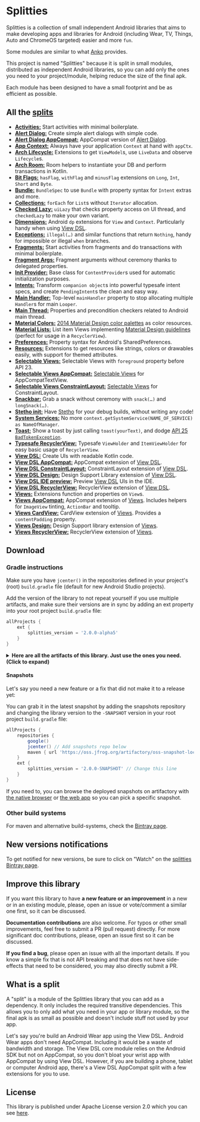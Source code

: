 # Splitties

Splitties is a collection of small independent Android libraries that aims
to make developing apps and libraries for Android (including Wear, TV,
Things, Auto and ChromeOS targeted) easier and more `fun`.

Some modules are similar to what [Anko](https://github.com/Kotlin/anko)
provides.

This project is named "Splitties" because it is split in small modules,
distributed as independent Android libraries, so you can add only the ones
you need to your project/module, helping reduce the size of the final apk.

Each module has been designed to have a small footprint and be as efficient
as possible.

## All the [splits](#what-is-a-split "What is a split in Splitties?")

- **[Activities:](activities)** Start activities with minimal boilerplate.
- **[Alert Dialog:](alertdialog)** Create simple alert dialogs with simple code.
- **[Alert Dialog AppCompat:](alertdialog-appcompat)** AppCompat version of
[Alert Dialog](alertdialog).
- **[App Context:](appctx)** Always have your application `Context` at hand with `appCtx`.
- **[Arch Lifecycle:](arch-lifecycle)** Extensions to get `ViewModel`s, use `LiveData` and observe
`Lifecycle`s.
- **[Arch Room:](arch-room)** Room helpers to instantiate your DB and perform transactions in
Kotlin.
- **[Bit Flags:](bitflags)** `hasFlag`, `withFlag` and `minusFlag` extensions on `Long`, `Int`,
`Short` and `Byte`.
- **[Bundle:](bundle)** `BundleSpec` to use `Bundle` with property syntax for `Intent` extras
and more.
- **[Collections:](collections)** `forEach` for `List`s without `Iterator` allocation.
- **[Checked Lazy:](checkedlazy)** `uiLazy` that checks property access on UI thread, and
`checkedLazy` to make your own variant.
- **[Dimensions:](dimensions)** Android `dp` extensions for `View` and `Context`. Particularly
handy when using [View DSL](viewdsl).
- **[Exceptions:](exceptions)** `illegal(…)` and similar functions that return `Nothing`, handy for
impossible or illegal `when` branches.
- **[Fragments:](fragments)** Start activities from fragments and do transactions with minimal
boilerplate.
- **[Fragment Args:](fragmentargs)** Fragment arguments without ceremony thanks to delegated
properties.
- **[Init Provider:](initprovider)** Base class for `ContentProvider`s used for automatic
initialization purposes.
- **[Intents:](intents)** Transform `companion object`s into powerful typesafe intent specs, and
create `PendingIntent`s the clean and easy way.
- **[Main Handler:](mainhandler)** Top-level `mainHandler` property to stop allocating multiple
`Handler`s for main `Looper`.
- **[Main Thread:](mainthread)** Properties and precondition checkers related to Android main thread.
- **[Material Colors:](material-colors)** [2014 Material Design color palettes](
https://material.io/design/color/#tools-for-picking-colors) as color resources.
- **[Material Lists:](material-lists)** List item Views implementing [Material Design guidelines](
https://material.io/guidelines) (perfect for usage in a `RecyclerView`).
- **[Preferences:](preferences)** Property syntax for Android's SharedPreferences.
- **[Resources:](resources)** Extensions to get resources like strings, colors or drawables easily,
with support for themed attributes.
- **[Selectable Views:](selectableviews)** Selectable Views with `foreground` property before
API 23.
- **[Selectable Views AppCompat:](selectableviews-appcompat)** [Selectable Views](selectableviews)
for AppCompatTextView.
- **[Selectable Views ConstraintLayout:](selectableviews-constraintlayout)**
[Selectable Views](selectableviews) for ConstraintLayout.
- **[Snackbar:](snackbar)** Grab a snack without ceremony with `snack(…)` and `longSnack(…)`.
- **[Stetho init:](stetho-init)** Have [Stetho](https://github.com/facebook/stetho) for your debug
builds, without writing any code!
- **[System Services:](systemservices)** No more
`context.getSystemService(NAME_OF_SERVICE) as NameOfManager`.
- **[Toast:](toast)** Show a toast by just calling `toast(yourText)`, and dodge [API 25
`BadTokenException`](https://github.com/drakeet/ToastCompat#why).
- **[Typesafe RecyclerView:](typesaferecyclerview)** Typesafe `ViewHolder` and `ItemViewHolder` for
easy basic usage of `RecyclerView`.
- **[View DSL:](viewdsl)** Create UIs with readable Kotlin code.
- **[View DSL AppCompat:](viewdsl-appcompat)** AppCompat extension of [View DSL](viewdsl).
- **[View DSL ConstraintLayout:](viewdsl-constraintlayout)** ConstraintLayout extension of
[View DSL](viewdsl).
- **[View DSL Design:](viewdsl-design)** Design Support Library extension of [View DSL](viewdsl).
- **[View DSL IDE preview:](viewdsl-ide-preview)** Preview [View DSL](viewdsl) UIs in the IDE.
- **[View DSL RecyclerView:](viewdsl-recyclerview)** RecyclerView extension of [View DSL](viewdsl).
- **[Views:](views)** Extensions function and properties on `View`s.
- **[Views AppCompat:](views-appcompat)** AppCompat extension of [Views](views). Includes helpers
for `ImageView` tinting, `ActionBar` and tooltip.
- **[Views CardView:](views-cardview)** CardView extension of [Views](views). Provides a
`contentPadding` property.
- **[Views Design:](views-design)** Design Support library extension of [Views](views).
- **[Views RecyclerView:](views-recyclerview)** RecyclerView extension of [Views](views).

## Download

### Gradle instructions
Make sure you have `jcenter()` in the repositories defined in your project's
(root) `build.gradle` file (default for new Android Studio projects).

Add the version of the library to not repeat yourself if you use multiple
artifacts, and make sure their versions are in sync by adding an ext property
into your root project `build.gradle` file:
```groovy
allProjects {
    ext {
        splitties_version = '2.0.0-alpha5'
    }
}
```

<details>
<summary>
<b>Here are all the artifacts of this library. Just use the ones you need. (Click to expand)</b>
</summary>

```groovy
implementation "com.louiscad.splitties:splitties-activities:$splitties_version"
implementation "com.louiscad.splitties:splitties-alertdialog:$splitties_version"
implementation "com.louiscad.splitties:splitties-alertdialog-appcompat:$splitties_version"
implementation "com.louiscad.splitties:splitties-appctx:$splitties_version"
implementation "com.louiscad.splitties:splitties-arch-lifecycle:$splitties_version"
implementation "com.louiscad.splitties:splitties-arch-room:$splitties_version"
implementation "com.louiscad.splitties:splitties-bitflags:$splitties_version"
implementation "com.louiscad.splitties:splitties-bundle:$splitties_version"
implementation "com.louiscad.splitties:splitties-checkedlazy:$splitties_version"
implementation "com.louiscad.splitties:splitties-collections:$splitties_version"
implementation "com.louiscad.splitties:splitties-dimensions:$splitties_version"
implementation "com.louiscad.splitties:splitties-exceptions:$splitties_version"
implementation "com.louiscad.splitties:splitties-fragments:$splitties_version"
implementation "com.louiscad.splitties:splitties-fragmentargs:$splitties_version"
implementation "com.louiscad.splitties:splitties-initprovider:$splitties_version"
implementation "com.louiscad.splitties:splitties-intents:$splitties_version"
implementation "com.louiscad.splitties:splitties-mainhandler:$splitties_version"
implementation "com.louiscad.splitties:splitties-mainthread:$splitties_version"
implementation "com.louiscad.splitties:splitties-material-colors:$splitties_version"
implementation "com.louiscad.splitties:splitties-material-lists:$splitties_version"
implementation "com.louiscad.splitties:splitties-preferences:$splitties_version"
implementation "com.louiscad.splitties:splitties-resources:$splitties_version"
implementation "com.louiscad.splitties:splitties-selectableviews:$splitties_version"
implementation "com.louiscad.splitties:splitties-selectableviews-appcompat:$splitties_version"
implementation "com.louiscad.splitties:splitties-selectableviews-constraintlayout:$splitties_version"
implementation "com.louiscad.splitties:splitties-snackbar:$splitties_version"
debugImplementation "com.louiscad.splitties:splitties-stetho-init:$splitties_version"
implementation "com.louiscad.splitties:splitties-systemservices:$splitties_version"
implementation "com.louiscad.splitties:splitties-toast:$splitties_version"
implementation "com.louiscad.splitties:splitties-typesaferecyclerview:$splitties_version"
implementation "com.louiscad.splitties:splitties-viewdsl:$splitties_version"
implementation "com.louiscad.splitties:splitties-viewdsl-appcompat:$splitties_version"
implementation "com.louiscad.splitties:splitties-viewdsl-constraintlayout:$splitties_version"
implementation "com.louiscad.splitties:splitties-viewdsl-design:$splitties_version"
debugImplementation "com.louiscad.splitties:splitties-viewdsl-ide-preview:$splitties_version"
implementation "com.louiscad.splitties:splitties-viewdsl-recyclerview:$splitties_version"
implementation "com.louiscad.splitties:splitties-views:$splitties_version"
implementation "com.louiscad.splitties:splitties-views-appcompat:$splitties_version"
implementation "com.louiscad.splitties:splitties-views-cardview:$splitties_version"
implementation "com.louiscad.splitties:splitties-views-design:$splitties_version"
implementation "com.louiscad.splitties:splitties-views-recyclerview:$splitties_version"
```

</details>

#### Snapshots
Let's say you need a new feature or a fix that did
not make it to a release yet:

You can grab it in the latest snapshot by adding the
snapshots repository and changing the library version to the `-SNAPSHOT`
version in your root project `build.gradle` file:

```groovy
allProjects {
    repositories {
        google()
        jcenter() // Add snapshots repo below
        maven { url 'https://oss.jfrog.org/artifactory/oss-snapshot-local' }
    }
    ext {
        splitties_version = '2.0.0-SNAPSHOT' // Change this line
    }
}
```

If you need to, you can browse the deployed snapshots on artifactory with [the native browser](
https://oss.jfrog.org/list/oss-snapshot-local/com/louiscad/splitties/) or [the web app](
https://oss.jfrog.org/webapp/#/artifacts/browse/tree/General/oss-snapshot-local/com/louiscad/splitties
) so you can pick a specific snapshot.

### Other build systems
For maven and alternative build-systems, check the [Bintray page](
https://bintray.com/louiscad/maven/splitties).

## New versions notifications
To get notified for new versions, be sure to click on "Watch" on the
[splitties Bintray page](https://bintray.com/louiscad/maven/splitties).

## Improve this library
If you want this library to have **a new feature or an improvement** in a
new or in an existing module, please, open an issue or vote/comment a
similar one first, so it can be discussed.

**Documentation contributions** are also welcome.
For typos or other small improvements, feel free to submit a PR
(pull request) directly.
For more significant doc contributions, please, open an issue first so it
can be discussed.

**If you find a bug**, please open an issue with all the important details.
If you know a simple fix that is not API breaking and that does not have
side-effects that need to be considered, you may also directly submit a PR.

## What is a split
A "split" is a module of the Splitties library that you can add as a
dependency. It only includes the required transitive dependencies.
This allows you to only add what you need in your app or library module,
so the final apk is as small as possible and doesn't include stuff not used
by your app.

Let's say you're build an Android Wear app using the View DSL.
Android Wear apps don't need AppCompat. Including it would be a waste of
bandwidth and storage. The View DSL core module relies on the Android
SDK but not on AppCompat, so you don't bloat your wrist app with AppCompat
by using View DSL. However, if you are building a phone, tablet or computer
Android app, there's a View DSL AppCompat split with a few extensions for
you to use.

## License
This library is published under Apache License version 2.0 which you can see
[here](https://github.com/LouisCAD/Splitties/blob/master/LICENSE).

